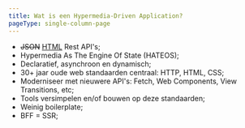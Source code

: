 ```yaml
---
title: Wat is een Hypermedia-Driven Application?
pageType: single-column-page
---
```


- <del>JSON</del> <ins>HTML</ins> Rest API's;
- Hypermedia As The Engine Of State (HATEOS);
- Declaratief, asynchroon en dynamisch;
- 30+ jaar oude web standaarden centraal: HTTP, HTML, CSS;
- Moderniseer met nieuwere API's: Fetch, Web Components, View Transitions, etc;
- Tools versimpelen en/of bouwen op deze standaarden;
- Weinig boilerplate;
- BFF = SSR;
